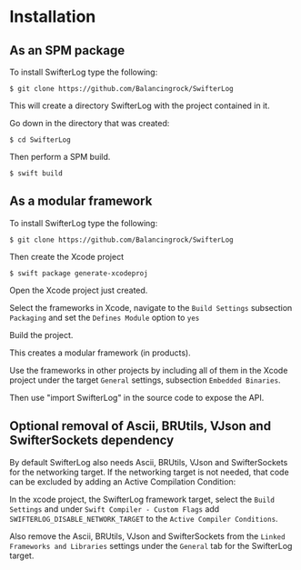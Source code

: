 # Installation

## As an SPM package
To install SwifterLog type the following:

    $ git clone https://github.com/Balancingrock/SwifterLog

This will create a directory SwifterLog with the project contained in it.

Go down in the directory that was created:

    $ cd SwifterLog

Then perform a SPM build.

    $ swift build

## As a modular framework

To install SwifterLog type the following:

    $ git clone https://github.com/Balancingrock/SwifterLog

Then create the Xcode project

    $ swift package generate-xcodeproj

Open the Xcode project just created.

Select the frameworks in Xcode, navigate to the `Build Settings` subsection `Packaging` and set the `Defines Module` option to `yes`

Build the project.

This creates a modular framework (in products).

Use the frameworks in other projects by including all of them in the Xcode project under the target `General` settings, subsection `Embedded Binaries`.

Then use "import SwifterLog" in the source code to expose the API.

## Optional removal of Ascii, BRUtils, VJson and SwifterSockets dependency

By default SwifterLog also needs Ascii, BRUtils, VJson and SwifterSockets for the networking target. If the networking target is not needed, that code can be excluded by adding an Active Compilation Condition:

In the xcode project, the SwifterLog framework target, select the `Build Settings` and under `Swift Compiler - Custom Flags` add `SWIFTERLOG_DISABLE_NETWORK_TARGET` to the `Active Compiler Conditions`.

Also remove the Ascii, BRUtils, VJson and SwifterSockets from the `Linked Frameworks and Libraries` settings under the `General` tab for the SwifterLog target.
